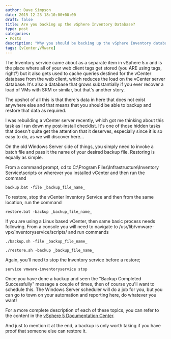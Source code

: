 ```yaml
---
author: Dave Simpson
date: 2015-12-23 18:10:00+00:00
draft: false
title: Are you backing up the vSphere Inventory Database?
type: post
categories:
- Posts
description: "Why you should be backing up the vSphere Inventory database, but might not be"
tags: [vCenter,VMware]
---
```


The Inventory service came about as a separate item in vSphere 5.x and is the place where all of your web client tags get stored (you ARE using tags, right?) but it also gets used to cache queries destined for the vCenter database from the web client, which reduces the load on the vCenter server database. It's also a database that grows substantially if you ever recover a load of VMs with SRM or similar, but that's another story.  
  
The upshot of all this is that there's data in here that does not exist anywhere else and that means that you should be able to backup and restore that data as required.  
  
I was rebuilding a vCenter server recently, which got me thinking about this task as I ran down my post-install checklist. It's one of those hidden tasks that doesn't quite get the attention that it deserves, especially since it is so easy to do, as we will discover here...   
  
On the old Windows Server side of things, you simply need to invoke a batch file and pass it the name of your desired backup file. Restoring is equally as simple.  
  
From a command prompt, cd to C:\Program Files\Infrastructure\Inventory Service\scripts or wherever you installed vCenter and then run the command  

    backup.bat -file _backup_file_name_  
  
To restore, stop the vCenter Inventory Service and then from the same location, run the command  
    
    restore.bat -backup _backup_file_name_  
  
If you are using a Linux based vCenter, then same basic process needs following. From a console you will need to navigate to /usr/lib/vmware-vpx/inventoryservice/scripts/ and run commands  

    ./backup.sh -file _backup_file_name_  

    ./restore.sh -backup _backup_file_name_


Again, you'll need to stop the Inventory service before a restore;  

    service vmware-inventoryservice stop
  
Once you have done a backup and seen the "Backup Completed Successfully" message a couple of times, then of course you'll want to schedule this. The Windows Server scheduler will do a job for you, but you can go to town on your automation and reporting here, do whatever you want!  
  
For a more complete description of each of these topics, you can refer to the content in the [vSphere 5 Documentation Center](https://pubs.vmware.com/vsphere-50/index.jsp?topic=%2Fcom.vmware.vsphere.install.doc_50%2FGUID-518228D1-E305-457C-B552-50DAB4BDF6B1.html).  
  
And just to mention it at the end, a backup is only worth taking if you have proof that someone else can restore it.
